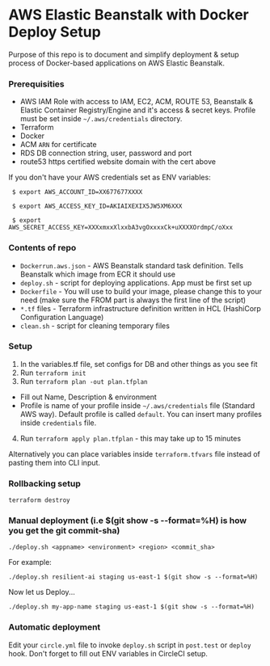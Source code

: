 # AWS Elastic Beanstalk with Docker Deploy Setup

Purpose of this repo is to document and simplify deployment & setup process of Docker-based applications on AWS Elastic Beanstalk.

### Prerequisities
- AWS IAM Role with access to IAM, EC2, ACM, ROUTE 53, Beanstalk & Elastic Container Registry/Engine and it's access & secret keys. Profile must be set inside `~/.aws/credentials` directory.
- Terraform
- Docker
- ACM ```ARN``` for certificate
- RDS DB connection string, user, password and port
- route53 https certified website domain with the cert above 

If you don't have your AWS credentials set as ENV variables:
```
 $ export AWS_ACCOUNT_ID=XX677677XXXX 

 $ export AWS_ACCESS_KEY_ID=AKIAIXEXIX5JW5XM6XXX 

 $ export AWS_SECRET_ACCESS_KEY=XXXxmxxXlxxbA3vgOxxxxCk+uXXXXOrdmpC/oXxx

```

### Contents of repo
 - ```Dockerrun.aws.json``` - AWS Beanstalk standard task definition. Tells Beanstalk which image from ECR it should use
 - ```deploy.sh``` - script for deploying applications. App must be first set up
 - ```Dockerfile``` - You will use to build your image, please change this to your need (make sure the FROM part is always the first line of the script)
 - ```*.tf``` files - Terraform infrastructure definition written in HCL (HashiCorp Configuration Language)
 - ```clean.sh``` - script for cleaning temporary files

### Setup
1. In the variables.tf file, set configs for DB and other things as you see fit
2. Run ```terraform init```
3. Run ```terraform plan -out plan.tfplan```
  - Fill out Name, Description & environment
  - Profile is name of your profile inside `~/.aws/credentials` file (Standard AWS way). Default profile is called `default`. You can insert many profiles inside `credentials` file.
4. Run ```terraform apply plan.tfplan``` - this may take up to 15 minutes

Alternatively you can place variables inside `terraform.tfvars` file instead of pasting them into CLI input.

### Rollbacking setup
```
terraform destroy
```

### Manual deployment (i.e $(git show -s --format=%H) is how you get the git commit-sha)
```
./deploy.sh <appname> <environment> <region> <commit_sha>
```
For example:
```
./deploy.sh resilient-ai staging us-east-1 $(git show -s --format=%H)
```
Now let us Deploy...
```
./deploy.sh my-app-name staging us-east-1 $(git show -s --format=%H)
```

### Automatic deployment
Edit your `circle.yml` file to invoke `deploy.sh` script in `post.test` or `deploy` hook. Don't forget to fill out ENV variables in CircleCI setup.
